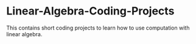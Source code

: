 # Linear-Algebra-Coding-Projects
This contains short coding projects to learn how to use computation with linear algebra.
